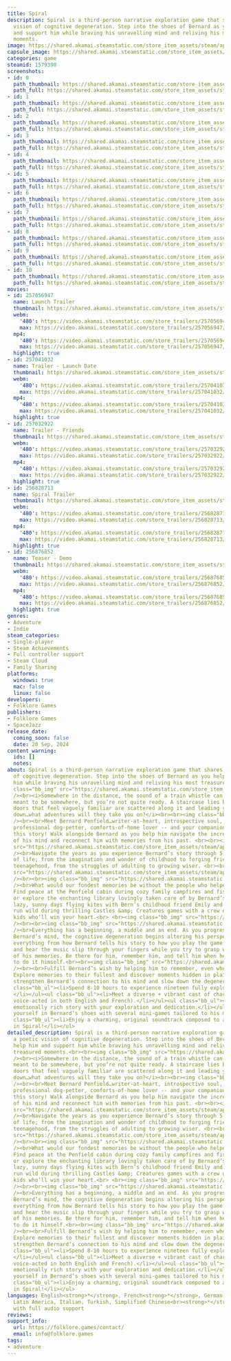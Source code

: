 ```yaml
---
title: Spiral
description: Spiral is a third-person narrative exploration game that shares a poetic
  vision of cognitive degeneration. Step into the shoes of Bernard as you help him
  and support him while braving his unravelling mind and reliving his most treasured
  moments.
image: https://shared.akamai.steamstatic.com/store_item_assets/steam/apps/1579390/header.jpg?t=1728140862
capsule_image: https://shared.akamai.steamstatic.com/store_item_assets/steam/apps/1579390/capsule_231x87.jpg?t=1728140862
categories: game
steamid: 1579390
screenshots:
- id: 0
  path_thumbnail: https://shared.akamai.steamstatic.com/store_item_assets/steam/apps/1579390/ss_da0c14b6f7bf932e1aa6322cdb94015349926010.600x338.jpg?t=1728140862
  path_full: https://shared.akamai.steamstatic.com/store_item_assets/steam/apps/1579390/ss_da0c14b6f7bf932e1aa6322cdb94015349926010.1920x1080.jpg?t=1728140862
- id: 1
  path_thumbnail: https://shared.akamai.steamstatic.com/store_item_assets/steam/apps/1579390/ss_135279ac781318b5ed6fb30093fc2af28ab2807b.600x338.jpg?t=1728140862
  path_full: https://shared.akamai.steamstatic.com/store_item_assets/steam/apps/1579390/ss_135279ac781318b5ed6fb30093fc2af28ab2807b.1920x1080.jpg?t=1728140862
- id: 2
  path_thumbnail: https://shared.akamai.steamstatic.com/store_item_assets/steam/apps/1579390/ss_acc19307a01803e34db172f01ee1be10bae44963.600x338.jpg?t=1728140862
  path_full: https://shared.akamai.steamstatic.com/store_item_assets/steam/apps/1579390/ss_acc19307a01803e34db172f01ee1be10bae44963.1920x1080.jpg?t=1728140862
- id: 3
  path_thumbnail: https://shared.akamai.steamstatic.com/store_item_assets/steam/apps/1579390/ss_463e49b32a41c9c2c923bf8d789b52d8fbfc7fdb.600x338.jpg?t=1728140862
  path_full: https://shared.akamai.steamstatic.com/store_item_assets/steam/apps/1579390/ss_463e49b32a41c9c2c923bf8d789b52d8fbfc7fdb.1920x1080.jpg?t=1728140862
- id: 4
  path_thumbnail: https://shared.akamai.steamstatic.com/store_item_assets/steam/apps/1579390/ss_ee410eaa7cd263a862b8881d6a003b4965f1d2a5.600x338.jpg?t=1728140862
  path_full: https://shared.akamai.steamstatic.com/store_item_assets/steam/apps/1579390/ss_ee410eaa7cd263a862b8881d6a003b4965f1d2a5.1920x1080.jpg?t=1728140862
- id: 5
  path_thumbnail: https://shared.akamai.steamstatic.com/store_item_assets/steam/apps/1579390/ss_ab186e31e4c1aeefc65775d9e63e49a117f5c010.600x338.jpg?t=1728140862
  path_full: https://shared.akamai.steamstatic.com/store_item_assets/steam/apps/1579390/ss_ab186e31e4c1aeefc65775d9e63e49a117f5c010.1920x1080.jpg?t=1728140862
- id: 6
  path_thumbnail: https://shared.akamai.steamstatic.com/store_item_assets/steam/apps/1579390/ss_a3bbb9624d1db3953a75b07eb494bf3d17b89b5a.600x338.jpg?t=1728140862
  path_full: https://shared.akamai.steamstatic.com/store_item_assets/steam/apps/1579390/ss_a3bbb9624d1db3953a75b07eb494bf3d17b89b5a.1920x1080.jpg?t=1728140862
- id: 7
  path_thumbnail: https://shared.akamai.steamstatic.com/store_item_assets/steam/apps/1579390/ss_3ac820e8c0cae83213274e3eaa81792118e8e940.600x338.jpg?t=1728140862
  path_full: https://shared.akamai.steamstatic.com/store_item_assets/steam/apps/1579390/ss_3ac820e8c0cae83213274e3eaa81792118e8e940.1920x1080.jpg?t=1728140862
- id: 8
  path_thumbnail: https://shared.akamai.steamstatic.com/store_item_assets/steam/apps/1579390/ss_1ac35defba02fb69043e754d543ee858ddcf53dd.600x338.jpg?t=1728140862
  path_full: https://shared.akamai.steamstatic.com/store_item_assets/steam/apps/1579390/ss_1ac35defba02fb69043e754d543ee858ddcf53dd.1920x1080.jpg?t=1728140862
- id: 9
  path_thumbnail: https://shared.akamai.steamstatic.com/store_item_assets/steam/apps/1579390/ss_e80b783c0e5ae89c57eb4356eb288776ca75c791.600x338.jpg?t=1728140862
  path_full: https://shared.akamai.steamstatic.com/store_item_assets/steam/apps/1579390/ss_e80b783c0e5ae89c57eb4356eb288776ca75c791.1920x1080.jpg?t=1728140862
- id: 10
  path_thumbnail: https://shared.akamai.steamstatic.com/store_item_assets/steam/apps/1579390/ss_c2960338c64b2c49d72ff5b223249145d844c595.600x338.jpg?t=1728140862
  path_full: https://shared.akamai.steamstatic.com/store_item_assets/steam/apps/1579390/ss_c2960338c64b2c49d72ff5b223249145d844c595.1920x1080.jpg?t=1728140862
movies:
- id: 257056947
  name: Launch Trailer
  thumbnail: https://shared.akamai.steamstatic.com/store_item_assets/steam/apps/257056947/movie.293x165.jpg?t=1726843582
  webm:
    '480': https://video.akamai.steamstatic.com/store_trailers/257056947/movie480_vp9.webm?t=1726843582
    max: https://video.akamai.steamstatic.com/store_trailers/257056947/movie_max_vp9.webm?t=1726843582
  mp4:
    '480': https://video.akamai.steamstatic.com/store_trailers/257056947/movie480.mp4?t=1726843582
    max: https://video.akamai.steamstatic.com/store_trailers/257056947/movie_max.mp4?t=1726843582
  highlight: true
- id: 257041032
  name: Trailer - Launch Date
  thumbnail: https://shared.akamai.steamstatic.com/store_item_assets/steam/apps/257041032/movie.293x165.jpg?t=1722029332
  webm:
    '480': https://video.akamai.steamstatic.com/store_trailers/257041032/movie480_vp9.webm?t=1722029332
    max: https://video.akamai.steamstatic.com/store_trailers/257041032/movie_max_vp9.webm?t=1722029332
  mp4:
    '480': https://video.akamai.steamstatic.com/store_trailers/257041032/movie480.mp4?t=1722029332
    max: https://video.akamai.steamstatic.com/store_trailers/257041032/movie_max.mp4?t=1722029332
  highlight: true
- id: 257032922
  name: Trailer - Friends
  thumbnail: https://shared.akamai.steamstatic.com/store_item_assets/steam/apps/257032922/movie.293x165.jpg?t=1718976713
  webm:
    '480': https://video.akamai.steamstatic.com/store_trailers/257032922/movie480_vp9.webm?t=1718976713
    max: https://video.akamai.steamstatic.com/store_trailers/257032922/movie_max_vp9.webm?t=1718976713
  mp4:
    '480': https://video.akamai.steamstatic.com/store_trailers/257032922/movie480.mp4?t=1718976713
    max: https://video.akamai.steamstatic.com/store_trailers/257032922/movie_max.mp4?t=1718976713
  highlight: true
- id: 256828713
  name: Spiral Trailer
  thumbnail: https://shared.akamai.steamstatic.com/store_item_assets/steam/apps/256828713/movie.293x165.jpg?t=1693507254
  webm:
    '480': https://video.akamai.steamstatic.com/store_trailers/256828713/movie480_vp9.webm?t=1693507254
    max: https://video.akamai.steamstatic.com/store_trailers/256828713/movie_max_vp9.webm?t=1693507254
  mp4:
    '480': https://video.akamai.steamstatic.com/store_trailers/256828713/movie480.mp4?t=1693507254
    max: https://video.akamai.steamstatic.com/store_trailers/256828713/movie_max.mp4?t=1693507254
  highlight: true
- id: 256876852
  name: Teaser - Demo
  thumbnail: https://shared.akamai.steamstatic.com/store_item_assets/steam/apps/256876852/movie.293x165.jpg?t=1646674181
  webm:
    '480': https://video.akamai.steamstatic.com/store_trailers/256876852/movie480_vp9.webm?t=1646674181
    max: https://video.akamai.steamstatic.com/store_trailers/256876852/movie_max_vp9.webm?t=1646674181
  mp4:
    '480': https://video.akamai.steamstatic.com/store_trailers/256876852/movie480.mp4?t=1646674181
    max: https://video.akamai.steamstatic.com/store_trailers/256876852/movie_max.mp4?t=1646674181
  highlight: true
genres:
- Adventure
- Indie
steam_categories:
- Single-player
- Steam Achievements
- Full controller support
- Steam Cloud
- Family Sharing
platforms:
  windows: true
  mac: false
  linux: false
developers:
- Folklore Games
publishers:
- Folklore Games
- SpaceJazz
release_date:
  coming_soon: false
  date: 20 Sep, 2024
content_warning:
  ids: []
  notes:
about: Spiral is a third-person narrative exploration game that shares a poetic vision
  of cognitive degeneration. Step into the shoes of Bernard as you help him and support
  him while braving his unravelling mind and reliving his most treasured moments.<br><br><img
  class="bb_img" src="https://shared.akamai.steamstatic.com/store_item_assets/steam/apps/1579390/extras/Stepintooption.png?t=1728140862"
  /><br><i>Somewhere in the distance, the sound of a train whistle can be heard. You’re
  meant to be somewhere, but you’re not quite ready. A staircase lies before you,
  doors that feel vaguely familiar are scattered along it and leading you further
  down…what adventures will they take you on?</i><br><br><img class="bb_img" src="https://shared.akamai.steamstatic.com/store_item_assets/steam/apps/1579390/extras/arbre.gif?t=1728140862"
  /><br><br>Meet Bernard Penfield…writer-at-heart, introspective soul, roleplaying-veteran,
  professional dog-petter, comforts-of-home lover -- and your companion throughout
  this story! Walk alongside Bernard as you help him navigate the increasing instability
  of his mind and reconnect him with memories from his past. <br><br><img class="bb_img"
  src="https://shared.akamai.steamstatic.com/store_item_assets/steam/apps/1579390/extras/ExploreRich.png?t=1728140862"
  /><br>Navigate the years as you experience Bernard’s story through 5 different stages
  of life; from the imagination and wonder of childhood to forging friendships in
  teenagehood, from the struggles of adulting to growing wiser. <br><br><img class="bb_img"
  src="https://shared.akamai.steamstatic.com/store_item_assets/steam/apps/1579390/extras/Transformation.gif?t=1728140862"
  /><br><br><img class="bb_img" src="https://shared.akamai.steamstatic.com/store_item_assets/steam/apps/1579390/extras/Fallinlove.png?t=1728140862"
  /><br>What would our fondest memories be without the people who helped make them?
  Find peace at the Penfield cabin during cozy family campfires and fishing trips,
  or explore the enchanting library lovingly taken care of by Bernard’s mom. Spend
  lazy, sunny days flying kites with Bern’s childhood friend Emily and let your imagination
  run wild during thrilling Castles &amp; Creatures games with a crew of charming
  kids who’ll win your heart.<br> <br><img class="bb_img" src="https://shared.akamai.steamstatic.com/store_item_assets/steam/apps/1579390/extras/music.gif?t=1728140862"
  /><br><br><img class="bb_img" src="https://shared.akamai.steamstatic.com/store_item_assets/steam/apps/1579390/extras/bethere.png?t=1728140862"
  /><br>Everything has a beginning, a middle and an end. As you progress further into
  Bernard’s mind, the cognitive degeneration begins altering his perspective. Affecting
  everything from how Bernard tells his story to how you play the game. See the visuals
  and hear the music slip through your fingers while you try to grasp what's left
  of his memories. Be there for him, remember him, and tell him when he won't be able
  to do it himself.<br><br><img class="bb_img" src="https://shared.akamai.steamstatic.com/store_item_assets/steam/apps/1579390/extras/deconstruction.gif?t=1728140862"
  /><br><br>Fulfill Bernard’s wish by helping him to remember, even when he cannot.
  Explore memories to their fullest and discover moments hidden in plain sight to
  strengthen Bernard’s connection to his mind and slow down the degeneration.<br><br>FEATURES<br><ul
  class="bb_ul"><li>Spend 8-10 hours to experience nineteen fully explorable memories.
  </li></ul><ul class="bb_ul"><li>Meet a diverse + vibrant cast of characters (fully
  voice-acted in both English and French).</li></ul><ul class="bb_ul"><li>Impact an
  emotionally rich story with your exploration and dedication.</li></ul><ul class="bb_ul"><li>Put
  yourself in Bernard’s shoes with several mini-games tailored to his memories.</li></ul><ul
  class="bb_ul"><li>Enjoy a charming, original soundtrack composed to accompany you
  in Spiral!</li></ul>
detailed_description: Spiral is a third-person narrative exploration game that shares
  a poetic vision of cognitive degeneration. Step into the shoes of Bernard as you
  help him and support him while braving his unravelling mind and reliving his most
  treasured moments.<br><br><img class="bb_img" src="https://shared.akamai.steamstatic.com/store_item_assets/steam/apps/1579390/extras/Stepintooption.png?t=1728140862"
  /><br><i>Somewhere in the distance, the sound of a train whistle can be heard. You’re
  meant to be somewhere, but you’re not quite ready. A staircase lies before you,
  doors that feel vaguely familiar are scattered along it and leading you further
  down…what adventures will they take you on?</i><br><br><img class="bb_img" src="https://shared.akamai.steamstatic.com/store_item_assets/steam/apps/1579390/extras/arbre.gif?t=1728140862"
  /><br><br>Meet Bernard Penfield…writer-at-heart, introspective soul, roleplaying-veteran,
  professional dog-petter, comforts-of-home lover -- and your companion throughout
  this story! Walk alongside Bernard as you help him navigate the increasing instability
  of his mind and reconnect him with memories from his past. <br><br><img class="bb_img"
  src="https://shared.akamai.steamstatic.com/store_item_assets/steam/apps/1579390/extras/ExploreRich.png?t=1728140862"
  /><br>Navigate the years as you experience Bernard’s story through 5 different stages
  of life; from the imagination and wonder of childhood to forging friendships in
  teenagehood, from the struggles of adulting to growing wiser. <br><br><img class="bb_img"
  src="https://shared.akamai.steamstatic.com/store_item_assets/steam/apps/1579390/extras/Transformation.gif?t=1728140862"
  /><br><br><img class="bb_img" src="https://shared.akamai.steamstatic.com/store_item_assets/steam/apps/1579390/extras/Fallinlove.png?t=1728140862"
  /><br>What would our fondest memories be without the people who helped make them?
  Find peace at the Penfield cabin during cozy family campfires and fishing trips,
  or explore the enchanting library lovingly taken care of by Bernard’s mom. Spend
  lazy, sunny days flying kites with Bern’s childhood friend Emily and let your imagination
  run wild during thrilling Castles &amp; Creatures games with a crew of charming
  kids who’ll win your heart.<br> <br><img class="bb_img" src="https://shared.akamai.steamstatic.com/store_item_assets/steam/apps/1579390/extras/music.gif?t=1728140862"
  /><br><br><img class="bb_img" src="https://shared.akamai.steamstatic.com/store_item_assets/steam/apps/1579390/extras/bethere.png?t=1728140862"
  /><br>Everything has a beginning, a middle and an end. As you progress further into
  Bernard’s mind, the cognitive degeneration begins altering his perspective. Affecting
  everything from how Bernard tells his story to how you play the game. See the visuals
  and hear the music slip through your fingers while you try to grasp what's left
  of his memories. Be there for him, remember him, and tell him when he won't be able
  to do it himself.<br><br><img class="bb_img" src="https://shared.akamai.steamstatic.com/store_item_assets/steam/apps/1579390/extras/deconstruction.gif?t=1728140862"
  /><br><br>Fulfill Bernard’s wish by helping him to remember, even when he cannot.
  Explore memories to their fullest and discover moments hidden in plain sight to
  strengthen Bernard’s connection to his mind and slow down the degeneration.<br><br>FEATURES<br><ul
  class="bb_ul"><li>Spend 8-10 hours to experience nineteen fully explorable memories.
  </li></ul><ul class="bb_ul"><li>Meet a diverse + vibrant cast of characters (fully
  voice-acted in both English and French).</li></ul><ul class="bb_ul"><li>Impact an
  emotionally rich story with your exploration and dedication.</li></ul><ul class="bb_ul"><li>Put
  yourself in Bernard’s shoes with several mini-games tailored to his memories.</li></ul><ul
  class="bb_ul"><li>Enjoy a charming, original soundtrack composed to accompany you
  in Spiral!</li></ul>
languages: English<strong>*</strong>, French<strong>*</strong>, German, Spanish -
  Latin America, Italian, Turkish, Simplified Chinese<br><strong>*</strong>languages
  with full audio support
reviews:
support_info:
  url: https://folklore.games/contact/
  email: info@folklore.games
tags:
- adventure
---
```

